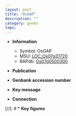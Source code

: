 ```yaml
---
layout: post
title: "OsGAP"
description: ""
category: genes
tags: 
---
```


* **Information**  
    + Symbol: OsGAP  
    + MSU: [LOC_Os07g31720](http://rice.uga.edu/cgi-bin/ORF_infopage.cgi?orf=LOC_Os07g31720)  
    + RAPdb: [Os07g0500300](http://rapdb.dna.affrc.go.jp/viewer/gbrowse_details/irgsp1?name=Os07g0500300)  

* **Publication**  

* **Genbank accession number**  

* **Key message**  

* **Connection**  

[//]: # * **Key figures**  


